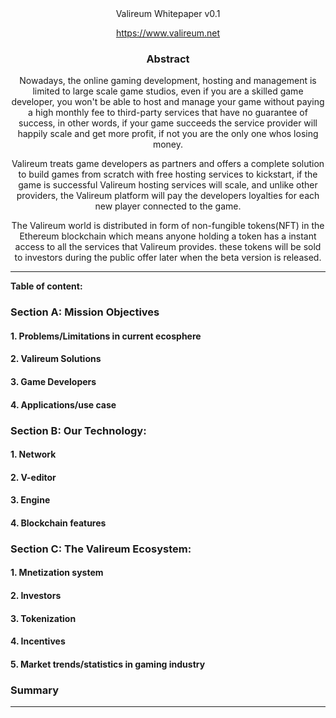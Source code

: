 








<div align="center">Valireum Whitepaper v0.1

https://www.valireum.net</div>





### <div align="center">Abstract</div>

<div align="center">Nowadays, the online gaming development, hosting and management is limited to large scale game studios, even if you are a skilled game developer, you won't be able to host and manage your game without paying a high monthly fee to third-party services that have no guarantee of success, in other words, if your game succeeds the service provider will happily scale and get more profit, if not you are the only one whos losing money.

Valireum treats game developers as partners and offers a complete solution to build games from scratch with free hosting services to kickstart, if the game is successful Valireum hosting services will scale, and unlike other providers, the Valireum platform will pay the developers loyalties for each new player connected to the game.

The Valireum world is distributed in form of non-fungible tokens(NFT) in the Ethereum blockchain which means anyone holding a token has a instant access to all the services that Valireum provides. these tokens will be sold to investors during the public offer later when the beta version is released.</div>

--------------------------------------------------------------------------------------------------------------

**Table of content:**

### **Section A: Mission Objectives**
####   1. Problems/Limitations in current ecosphere
####   2. Valireum Solutions
####   3. Game Developers
####   4. Applications/use case

### **Section B: Our Technology:**
####   1. Network
####   2. V-editor
####   3. Engine
####   4. Blockchain features

### **Section C: The Valireum Ecosystem:**
####   1. Mnetization system
####   2. Investors
####   3. Tokenization 
####   4. Incentives
####   5. Market trends/statistics in gaming industry

### **Summary**

--------------------------------------------------------------------------------------------------------------------



